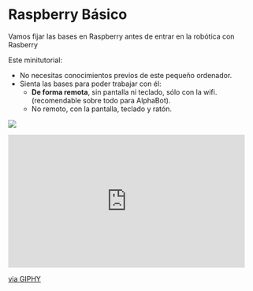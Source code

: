 # Raspberry Básico

Vamos fijar las bases en Raspberry antes de entrar en la robótica con Rasberry

Este minitutorial:
* No necesitas conocimientos previos de este pequeño ordenador.
* Sienta las bases para poder trabajar con él:
    * **De forma remota**, sin pantalla ni teclado, sólo con la wifi. (recomendable sobre todo para AlphaBot).
    * No remoto, con la pantalla, teclado y ratón.

![](https://www.raspberrypi.org/app/uploads/2018/03/770A5842-462x322.jpg)

<iframe src="https://giphy.com/embed/kh9CRgRpKlXnG" width="480" height="270" frameBorder="0" class="giphy-embed" allowFullScreen></iframe><p><a href="https://giphy.com/gifs/models-older-raspberry-kh9CRgRpKlXnG">via GIPHY</a></p>







